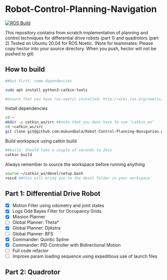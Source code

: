 # Robot-Control-Planning-Navigation
[![ROS Build](https://github.com/mukundbala/Robot-Control-Planning-Navigation/actions/workflows/main.yml/badge.svg?branch=main)](https://github.com/mukundbala/Robot-Control-Planning-Navigation/actions/workflows/main.yml)

This repository contains from scratch implementation of planning and control techniques for differential drive robots (part 1) and quadrotors (part 2)
Tested on Ubuntu 20.04 for ROS Noetic.
(Note for teammates: Please copy hector into your source directory. When you push, hector will not be pushed to git)
## How to build

```bash
##but first, some dependencies

sudo apt install python3-catkin-tools

#ensure that you have ros-noetic installed: http://wiki.ros.org/noetic/Installation/Ubuntu
```
Install dependencies
```bash
cd ~
mkdir -p catkin_ws/src ##note that you dont have to use "catkin_ws"
cd ~catkin_ws/src
git clone git@github.com:mukundbala/Robot-Control-Planning-Navigation.git
```
Build workspace using catkin build
```bash
##build. Should take a couple of seconds to 2min
catkin build
```
Always remember to source the workspace before running anything
```bash
source ~/catkin_ws/devel/setup.bash
roscd ##this will bring you to the devel folder in your workspace
```

## Part 1: Differential Drive Robot

- [X] Motion Filter using odometry and joint states
- [X] Logs Odd Bayes Filter for Occupancy Grids
- [X] Mission Planner
- [ ] Global Planner: Theta*
- [X] Global Planner: Djikstra
- [ ] Global Planner: BFS
- [X] Commander: Quintic Spline
- [X] Commander: PID Controller with Bidirectional Motion
- [ ] Full code refactor
- [ ] Improve param loading sequence using expeditious use of launch files

## Part 2: Quadrotor


